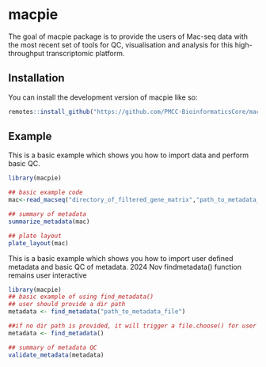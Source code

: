 
<!-- README.md is generated from README.Rmd. Please edit that file -->

# macpie

<!-- badges: start -->
<!-- badges: end -->

The goal of macpie package is to provide the users of Mac-seq data with
the most recent set of tools for QC, visualisation and analysis for
this high-throughput transcriptomic platform.

## Installation

You can install the development version of macpie like so:

``` r
remotes::install_github("https://github.com/PMCC-BioinformaticsCore/macpie")
```

## Example

This is a basic example which shows you how to import data and perform basic QC.

``` r
library(macpie)

## basic example code
mac<-read_macseq("directory_of_filtered_gene_matrix","path_to_metadata_file")

## summary of metadata
summarize_metadata(mac)

## plate layout
plate_layout(mac)


```

This is a basic example which shows you how to import user defined metadata and basic QC of metadata.
2024 Nov findmetadata() function remains user interactive

``` r
library(macpie)
## basic example of using find_metadata()
## user should provide a dir path
metadata <- find_metadata("path_to_metadata_file")

##if no dir path is provided, it will trigger a file.choose() for user to find file
metadata <- find_metadata()

## summary of metadata QC
validate_metadata(metadata)

```
